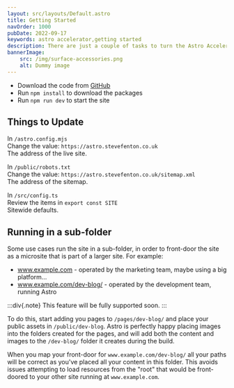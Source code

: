 ```yaml
---
layout: src/layouts/Default.astro
title: Getting Started
navOrder: 1000
pubDate: 2022-09-17
keywords: astro accelerator,getting started
description: There are just a couple of tasks to turn the Astro Accelerator into your own working website.
bannerImage:
    src: /img/surface-accessories.png
    alt: Dummy image
---
```


- Download the code from [GitHub](https://github.com/Steve-Fenton/astro-accelerator)
- Run `npm install` to download the packages
- Run `npm run dev` to start the site

## Things to Update

In `/astro.config.mjs`\
Change the value: `https://astro.stevefenton.co.uk`\
The address of the live site.

In `/public/robots.txt`\
Change the value: `https://astro.stevefenton.co.uk/sitemap.xml`\
The address of the sitemap.

In `/src/config.ts`\
Review the items in `export const SITE`\
Sitewide defaults.

## Running in a sub-folder

Some use cases run the site in a sub-folder, in order to front-door the site as a microsite that is part of a larger site. For example:

 - www.example.com - operated by the marketing team, maybe using a big platform...
 - www.example.com/dev-blog/ - operated by the development team, running Astro

:::div{.note}
This feature will be fully supported soon.
:::

To do this, start adding you pages to `/pages/dev-blog/` and place your public assets in `/public/dev-blog`. Astro is perfectly happy placing images into the folders created for the pages, and will add both the content and images to the `/dev-blog/` folder it creates during the build.

When you map your front-door for `www.example.com/dev-blog/` all your paths will be correct as you've placed all your content in this folder. This avoids issues attempting to load resources from the "root" that would be front-doored to your other site running at `www.example.com`.